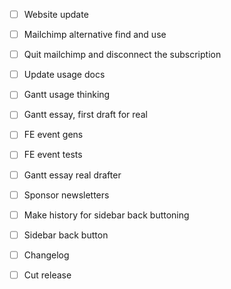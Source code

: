 - [ ] Website update
- [ ] Mailchimp alternative find and use
- [ ] Quit mailchimp and disconnect the subscription
- [ ] Update usage docs
- [ ] Gantt usage thinking

- [ ] Gantt essay, first draft for real
- [ ] FE event gens
- [ ] FE event tests

- [ ] Gantt essay real drafter
- [ ] Sponsor newsletters
- [ ] Make history for sidebar back buttoning
- [ ] Sidebar back button

- [ ] Changelog
- [ ] Cut release
